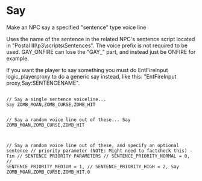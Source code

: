 # Say
<p>Make an NPC say a specified "sentence" type voice line
<p>Uses the name of the sentence in the related NPC's sentence script located in "Postal III\p3\scripts\Sentences". The voice prefix is not required to be used. GAY_ONFIRE can lose the "GAY_" part, and instead just be ONFIRE for example.
<p>
If you want the player to say something you must do EntFireInput logic_playerproxy to do a generic say instead, like this: "EntFireInput proxy,Say:SENTENCENAME".
<pre><code class="language-js">
// Say a single sentence voiceline...
Say ZOMB_MOAN,ZOMB_CURSE,ZOMB_HIT

// Say a random voice line out of these...
Say ZOMB_MOAN,ZOMB_CURSE,ZOMB_HIT

// Say a random voice line out of these, and specify an optional sentence
// priority parameter (NOTE: Might need to factcheck this) - Tim 
// SENTENCE PRIORITY PARAMETERS
// SENTENCE_PRIORITY_NORMAL = 0,
// SENTENCE_PRIORITY_MEDIUM = 1,
// SENTENCE_PRIORITY_HIGH = 2,
Say ZOMB_MOAN,ZOMB_CURSE,ZOMB_HIT,0
</code></pre>